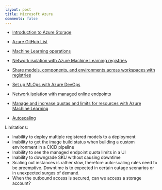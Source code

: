 ```yaml
---
layout: post
title: Microsoft Azure
comments: false
---
```

- [Introduction to Azure Storage](https://learn.microsoft.com/en-us/azure/storage/common/storage-introduction)
- [Azure GitHub List](https://github.com/stars/OliverOverend/lists/azure/)

- [Machine Learning operations](https://learn.microsoft.com/en-gb/azure/cloud-adoption-framework/ready/azure-best-practices/ai-machine-learning-mlops)
- [Network isolation with Azure Machine Learning registries](https://learn.microsoft.com/en-us/azure/machine-learning/how-to-registry-network-isolation)
- [Share models, components, and environments across workspaces with registries](https://learn.microsoft.com/en-us/azure/machine-learning/how-to-share-models-pipelines-across-workspaces-with-registries)
- [Set up MLOps with Azure DevOps](https://learn.microsoft.com/en-us/azure/machine-learning/how-to-setup-mlops-azureml)
- [Network isolation with managed online endpoints](https://learn.microsoft.com/en-us/azure/machine-learning/concept-secure-online-endpoint)
- [Manage and increase quotas and limits for resources with Azure Machine Learning](https://learn.microsoft.com/en-us/azure/machine-learning/how-to-manage-quotas)
- [Autoscaling](https://learn.microsoft.com/en-us/azure/architecture/best-practices/auto-scaling)

Limitations:
- Inability to deploy multiple registered models to a deployment
- Inability to get the image build status when building a custom environment in a CICD pipeline
- Inability to see the managed endpoint quota limits in a UI
- Inability to downgrade SKU without causing downtime
- Scaling out instances is rather slow, therefore auto-scaling rules need to be preemptive. Downtime is to expected in certain outage scenarios or in unexpected surges of demand.
- When the outbound access is secured, can we access a storage account?
